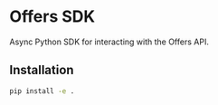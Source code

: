 # Offers SDK

Async Python SDK for interacting with the Offers API.

## Installation

```bash
pip install -e .
